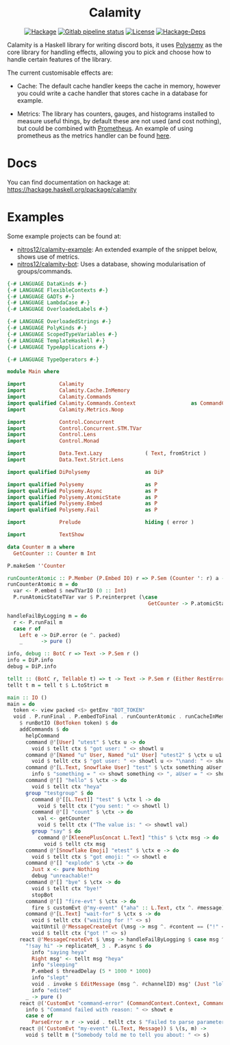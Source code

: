<h1 align="center">Calamity</h1>

<!-- [![Hackage](https://img.shields.io/hackage/v/calamity)](https://hackage.haskell.org/package/calamity) -->
<!-- [![Gitlab pipeline status](https://img.shields.io/gitlab/pipeline/nitros12/calamity)](https://gitlab.com/nitros12/calamity/pipelines) -->
<!-- [![License](https://img.shields.io/github/license/nitros12/calamity)](https://github.com/nitros12/calamity/blob/master/LICENSE) -->
<!-- [![Hackage-Deps](https://img.shields.io/hackage-deps/v/calamity)](https://hackage.haskell.org/package/calamity) -->

<p align="center">
  <a href="https://hackage.haskell.org/package/calamity"><img src="https://img.shields.io/hackage/v/calamity" alt="Hackage"></a>
  <a href="https://gitlab.com/nitros12/calamity/pipelines"><img src="https://img.shields.io/gitlab/pipeline/nitros12/calamity" alt="Gitlab pipeline status"></a>
  <a href="https://github.com/nitros12/calamity/blob/master/LICENSE"><img src="https://img.shields.io/github/license/nitros12/calamity" alt="License"></a>
  <a href="https://hackage.haskell.org/package/calamity"><img src="https://img.shields.io/hackage-deps/v/calamity" alt="Hackage-Deps"></a>
</p>

Calamity is a Haskell library for writing discord bots, it uses
[Polysemy](https://hackage.haskell.org/package/polysemy) as the core library for
handling effects, allowing you to pick and choose how to handle certain features
of the library.

The current customisable effects are:

* Cache: The default cache handler keeps the cache in memory, however you could
  write a cache handler that stores cache in a database for example.

* Metrics: The library has counters, gauges, and histograms installed to measure
  useful things, by default these are not used (and cost nothing), but could be
  combined with [Prometheus](https://hackage.haskell.org/package/prometheus). An
  example of using prometheus as the metrics handler can be found
  [here](https://github.com/nitros12/calamity-example).

# Docs

You can find documentation on hackage at: https://hackage.haskell.org/package/calamity

# Examples

Some example projects can be found at:
- [nitros12/calamity-example](https://github.com/nitros12/calamity-example): An extended example of the snippet below, shows use of metrics.
- [nitros12/calamity-bot](https://github.com/nitros12/calamity-bot): Uses a database, showing modularisation of groups/commands.

``` haskell
{-# LANGUAGE DataKinds #-}
{-# LANGUAGE FlexibleContexts #-}
{-# LANGUAGE GADTs #-}
{-# LANGUAGE LambdaCase #-}
{-# LANGUAGE OverloadedLabels #-}

{-# LANGUAGE OverloadedStrings #-}
{-# LANGUAGE PolyKinds #-}
{-# LANGUAGE ScopedTypeVariables #-}
{-# LANGUAGE TemplateHaskell #-}
{-# LANGUAGE TypeApplications #-}

{-# LANGUAGE TypeOperators #-}

module Main where

import           Calamity
import           Calamity.Cache.InMemory
import           Calamity.Commands
import qualified Calamity.Commands.Context                  as CommandContext
import           Calamity.Metrics.Noop

import           Control.Concurrent
import           Control.Concurrent.STM.TVar
import           Control.Lens
import           Control.Monad

import           Data.Text.Lazy              ( Text, fromStrict )
import           Data.Text.Strict.Lens

import qualified DiPolysemy                  as DiP

import qualified Polysemy                    as P
import qualified Polysemy.Async              as P
import qualified Polysemy.AtomicState        as P
import qualified Polysemy.Embed              as P
import qualified Polysemy.Fail               as P

import           Prelude                     hiding ( error )

import           TextShow

data Counter m a where
  GetCounter :: Counter m Int

P.makeSem ''Counter

runCounterAtomic :: P.Member (P.Embed IO) r => P.Sem (Counter ': r) a -> P.Sem r a
runCounterAtomic m = do
  var <- P.embed $ newTVarIO (0 :: Int)
  P.runAtomicStateTVar var $ P.reinterpret (\case
                                              GetCounter -> P.atomicState (\v -> (v + 1, v))) m

handleFailByLogging m = do
  r <- P.runFail m
  case r of
    Left e -> DiP.error (e ^. packed)
    _      -> pure ()

info, debug :: BotC r => Text -> P.Sem r ()
info = DiP.info
debug = DiP.info

tellt :: (BotC r, Tellable t) => t -> Text -> P.Sem r (Either RestError Message)
tellt t m = tell t $ L.toStrict m

main :: IO ()
main = do
  token <- view packed <$> getEnv "BOT_TOKEN"
  void . P.runFinal . P.embedToFinal . runCounterAtomic . runCacheInMemory . runMetricsNoop . useConstantPrefix "!"
    $ runBotIO (BotToken token) $ do
    addCommands $ do
      helpCommand
      command @'[User] "utest" $ \ctx u -> do
        void $ tellt ctx $ "got user: " <> showtl u
      command @'[Named "u" User, Named "u1" User] "utest2" $ \ctx u u1 -> do
        void $ tellt ctx $ "got user: " <> showtl u <> "\nand: " <> showtl u1
      command @'[L.Text, Snowflake User] "test" $ \ctx something aUser -> do
        info $ "something = " <> showt something <> ", aUser = " <> showt aUser
      command @'[] "hello" $ \ctx -> do
        void $ tellt ctx "heya"
      group "testgroup" $ do
        command @'[[L.Text]] "test" $ \ctx l -> do
          void $ tellt ctx ("you sent: " <> showtl l)
        command @'[] "count" $ \ctx -> do
          val <- getCounter
          void $ tellt ctx ("The value is: " <> showtl val)
        group "say" $ do
          command @'[KleenePlusConcat L.Text] "this" $ \ctx msg -> do
            void $ tellt ctx msg
      command @'[Snowflake Emoji] "etest" $ \ctx e -> do
        void $ tellt ctx $ "got emoji: " <> showtl e
      command @'[] "explode" $ \ctx -> do
        Just x <- pure Nothing
        debug "unreachable!"
      command @'[] "bye" $ \ctx -> do
        void $ tellt ctx "bye!"
        stopBot
      command @'[] "fire-evt" $ \ctx -> do
        fire $ customEvt @"my-event" ("aha" :: L.Text, ctx ^. #message)
      command @'[L.Text] "wait-for" $ \ctx s -> do
        void $ tellt ctx ("waiting for !" <> s)
        waitUntil @'MessageCreateEvt (\msg -> msg ^. #content == ("!" <> s))
        void $ tellt ctx ("got !" <> s)
    react @'MessageCreateEvt $ \msg -> handleFailByLogging $ case msg ^. #content of
      "!say hi" -> replicateM_ 3 . P.async $ do
        info "saying heya"
        Right msg' <- tellt msg "heya"
        info "sleeping"
        P.embed $ threadDelay (5 * 1000 * 1000)
        info "slept"
        void . invoke $ EditMessage (msg ^. #channelID) msg' (Just "lol") Nothing
        info "edited"
      _ -> pure ()
    react @('CustomEvt "command-error" (CommandContext.Context, CommandError)) $ \(ctx, e) -> do
      info $ "Command failed with reason: " <> showt e
      case e of
        ParseError n r -> void . tellt ctx $ "Failed to parse parameter: `" <> L.fromStrict n <> "`, with reason: ```\n" <> r <> "```"
    react @('CustomEvt "my-event" (L.Text, Message)) $ \(s, m) ->
      void $ tellt m ("Somebody told me to tell you about: " <> s)
```

